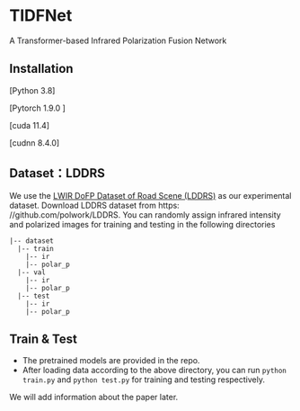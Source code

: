 # TIDFNet
A Transformer-based Infrared Polarization Fusion Network

## Installation
[Python 3.8]

[Pytorch 1.9.0 ]

[cuda 11.4]

[cudnn 8.4.0]

## Dataset：LDDRS
We use the [ LWIR DoFP Dataset of Road Scene (LDDRS)](https://github.com/polwork/LDDRS) as our experimental dataset.
Download LDDRS dataset from https: //github.com/polwork/LDDRS.
You can randomly assign infrared intensity and polarized images for training and testing in the following directories
```
|-- dataset
  |-- train
    |-- ir
    |-- polar_p
  |-- val
    |-- ir
    |-- polar_p
  |-- test
    |-- ir
    |-- polar_p
```    

## Train & Test
* The pretrained models are provided in the repo. 
* After loading data according to the above directory, you can run `python train.py` and `python test.py` for training and testing respectively.

We will add information about the paper later.



